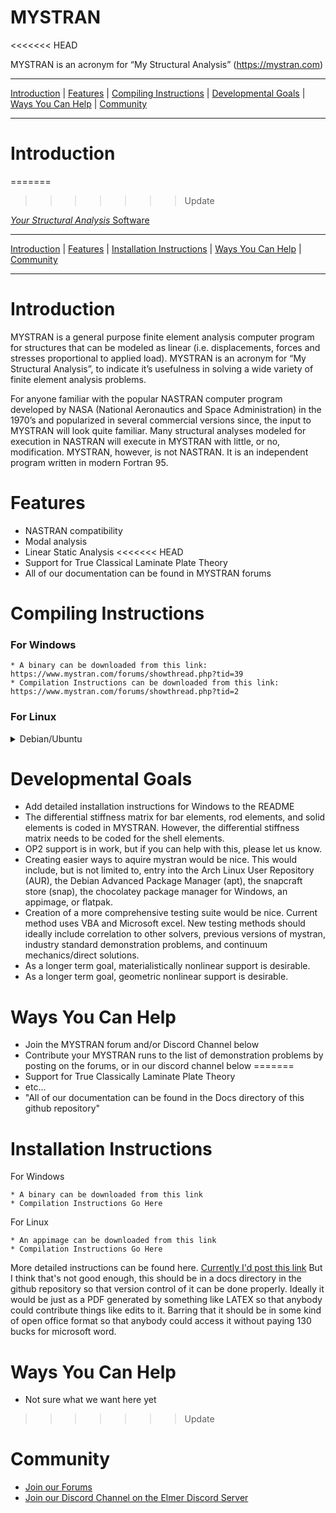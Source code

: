 MYSTRAN
=======
<<<<<<< HEAD

MYSTRAN is an acronym for “My Structural Analysis” (https://mystran.com)


---

[Introduction](#introduction) |
[Features](#features) |
[Compiling Instructions](#compiling-instructions) |
[Developmental Goals](#developmental-goals) |
[Ways You Can Help](#ways-you-can-help) |
[Community](#community)

---


# Introduction
=======
>>>>>>> Update

[*Your Structural Analysis* Software](https://mystran.com)


---

[Introduction](#introduction) |
[Features](#features) |
[Installation Instructions](#installation-instructions) |
[Ways You Can Help](#ways-you-can-help) |
[Community](#community)

---


# Introduction

MYSTRAN is a general purpose finite element analysis computer program for structures that can be modeled as linear (i.e. displacements, forces and stresses proportional to applied load). MYSTRAN is an acronym for “My Structural Analysis”, to indicate it’s usefulness in solving a wide variety of finite element analysis problems.

For anyone familiar with the popular NASTRAN computer program developed by NASA (National Aeronautics and Space Administration) in the 1970’s and popularized in several commercial versions since, the input to MYSTRAN will look quite familiar. Many structural analyses modeled for execution in NASTRAN will execute in MYSTRAN with little, or no, modification. MYSTRAN, however, is not NASTRAN. It is an independent program written in modern Fortran 95.

# Features

- NASTRAN compatibility
- Modal analysis
- Linear Static Analysis
<<<<<<< HEAD
- Support for True Classical Laminate Plate Theory
- All of our documentation can be found in MYSTRAN forums

# Compiling Instructions

### For Windows

    * A binary can be downloaded from this link: https://www.mystran.com/forums/showthread.php?tid=39
    * Compilation Instructions can be downloaded from this link: https://www.mystran.com/forums/showthread.php?tid=2


### For Linux

<details>
<summary> Debian/Ubuntu </summary>
<br>
MYSTRAN relies upon the following dependencies

- gcc
- g++ (may come with gcc)
- gfortran
- make
- git
- f2c (aka libf2c)
- cmake (version 3.18 or above)

Check if gcc is installed. 
```
dpkg --list | grep -P "^ii\s+gcc\s+"
```

Check if g++ is installed
```
dpkg --list | grep g++
```

If it is not installed, installed it.
```
sudo apt install gcc
```

Check if gfortran is installed
```
dpkg --list | grep -P "^ii\s+gfortran\s+"
```

If it is not installed, install it.
```
sudo apt install gfortran
```

Check if make is installed
```
dpkg --list | grep -P "^ii\s+make\s+"
```

If it is not installed, install it.
```
sudo apt install make
```

Check if git is installed
```
dpkg --list | grep -P "^ii\s+git\s+"
```

If it is not installed, install it.
```
sudo apt install git
```

Check if f2c is installed
```
dpkg --list | grep -P "^ii\s+f2c\s+"
```

If it is not installed, install it.
```
sudo apt install f2c
```

Check if cmake is installed

```
dpkg --list | grep -P "^ii\s+cmake\s+"
```
If it is not installed, or it is not version 3.18 or later, you can purge it,
and aquire the newest version from source, or from the snapcraft store. Using snap is reccomended.
```
sudo snap install cmake
```
   
Alternatively, if you do not want to use snap, you can aquire the newest version from source.
   
```
sudo apt purge cmake
git clone "https://gitlab.kitware.com/cmake/cmake.git"
cd cmake
./bootstrap
make
sudo make install
```

You now have all of the prerequisites to compile Mystran.

Aquire the Mystran source.
```
git clone https://github.com/dr-bill-c/MYSTRAN.git
cd MYSTRAN
```

Generate the build scripts.
```
cmake .
```

Compile with make.
```
make
```

Copy the mystran binary to the appropriate location
```
sudo cp MYSTRAN/Binaries/mystran /usr/local/bin/mystran
```

Delete the git repository 
```
cd ..
sudo rm -r MYSTRAN
```

Congragulations! You have just installed MYSTRAN.

</details>

# Developmental Goals

- Add detailed installation instructions for Windows to the README
- The differential stiffness matrix for bar elements, rod elements, and solid elements is coded in MYSTRAN. However, the differential stiffness matrix needs to be coded for the shell elements.
- OP2 support is in work, but if you can help with this, please let us know.
- Creating easier ways to aquire mystran would be nice. This would include, but is not limited to, entry into the Arch Linux User Repository (AUR), the Debian Advanced Package Manager (apt), the snapcraft store (snap), the chocolatey package manager for Windows, an appimage, or flatpak.
- Creation of a more comprehensive testing suite would be nice. Current method uses VBA and Microsoft excel. New testing methods should ideally include correlation to other solvers, previous versions of mystran, industry standard demonstration problems, and continuum mechanics/direct solutions.
- As a longer term goal, materialistically nonlinear support is desirable.
- As a longer term goal, geometric nonlinear support is desirable.

# Ways You Can Help

- Join the MYSTRAN forum and/or Discord Channel below
- Contribute your MYSTRAN runs to the list of demonstration problems by posting on the forums, or in our discord channel below
=======
- Support for True Classically Laminate Plate Theory
- etc...
- "All of our documentation can be found in the Docs directory of this github repository"

# Installation Instructions

For Windows

    * A binary can be downloaded from this link
    * Compilation Instructions Go Here

For Linux

    * An appimage can be downloaded from this link
    * Compilation Instructions Go Here

More detailed instructions can be found here.
[Currently I'd post this link](https://www.mystran.com/forums/showthread.php?tid=2) But I think that's not good enough, this should be in a docs directory in the github repository so that version control of it can be done properly. Ideally it would be just as a PDF generated by something like LATEX so that anybody could contribute things like edits to it. Barring that it should be in some kind of open office format so that anybody could access it without paying 130 bucks for microsoft word.


# Ways You Can Help

- Not sure what we want here yet
>>>>>>> Update

# Community
- [Join our Forums](https://mystran.com/forums)
- [Join our Discord Channel on the Elmer Discord Server](https://discord.com/invite/fUJr75H)

